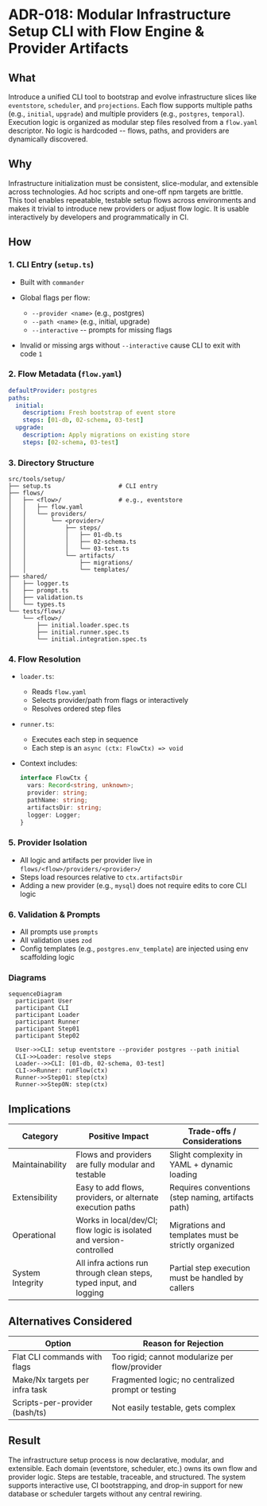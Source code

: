 # ADR-018: Modular Infrastructure Setup CLI with Flow Engine & Provider Artifacts

## What

Introduce a unified CLI tool to bootstrap and evolve infrastructure slices like `eventstore`, `scheduler`, and `projections`. Each flow supports multiple paths (e.g., `initial`, `upgrade`) and multiple providers (e.g., `postgres`, `temporal`). Execution logic is organized as modular step files resolved from a `flow.yaml` descriptor. No logic is hardcoded -- flows, paths, and providers are dynamically discovered.

## Why

Infrastructure initialization must be consistent, slice-modular, and extensible across technologies. Ad hoc scripts and one-off npm targets are brittle. This tool enables repeatable, testable setup flows across environments and makes it trivial to introduce new providers or adjust flow logic. It is usable interactively by developers and programmatically in CI.

## How

### 1. CLI Entry (`setup.ts`)

* Built with `commander`
* Global flags per flow:

    * `--provider <name>` (e.g., postgres)
    * `--path <name>` (e.g., initial, upgrade)
    * `--interactive`  --  prompts for missing flags
* Invalid or missing args without `--interactive` cause CLI to exit with code `1`

### 2. Flow Metadata (`flow.yaml`)

```yaml
defaultProvider: postgres
paths:
  initial:
    description: Fresh bootstrap of event store
    steps: [01-db, 02-schema, 03-test]
  upgrade:
    description: Apply migrations on existing store
    steps: [02-schema, 03-test]
```

### 3. Directory Structure

```
src/tools/setup/
├── setup.ts                   # CLI entry
├── flows/
│   ├── <flow>/                # e.g., eventstore
│   │   ├── flow.yaml
│   │   └── providers/
│   │       └── <provider>/
│   │           ├── steps/
│   │           │   ├── 01-db.ts
│   │           │   ├── 02-schema.ts
│   │           │   └── 03-test.ts
│   │           └── artifacts/
│   │               ├── migrations/
│   │               └── templates/
├── shared/
│   ├── logger.ts
│   ├── prompt.ts
│   ├── validation.ts
│   └── types.ts
└── tests/flows/
    └── <flow>/
        ├── initial.loader.spec.ts
        ├── initial.runner.spec.ts
        └── initial.integration.spec.ts
```

### 4. Flow Resolution

* `loader.ts`:

    * Reads `flow.yaml`
    * Selects provider/path from flags or interactively
    * Resolves ordered step files
* `runner.ts`:

    * Executes each step in sequence
    * Each step is an `async (ctx: FlowCtx) => void`
* Context includes:

  ```ts
  interface FlowCtx {
    vars: Record<string, unknown>;
    provider: string;
    pathName: string;
    artifactsDir: string;
    logger: Logger;
  }
  ```

### 5. Provider Isolation

* All logic and artifacts per provider live in `flows/<flow>/providers/<provider>/`
* Steps load resources relative to `ctx.artifactsDir`
* Adding a new provider (e.g., `mysql`) does not require edits to core CLI logic

### 6. Validation & Prompts

* All prompts use `prompts`
* All validation uses `zod`
* Config templates (e.g., `postgres.env_template`) are injected using env scaffolding logic

### Diagrams

```mermaid
sequenceDiagram
  participant User
  participant CLI
  participant Loader
  participant Runner
  participant Step01
  participant Step02

  User->>CLI: setup eventstore --provider postgres --path initial
  CLI->>Loader: resolve steps
  Loader-->>CLI: [01-db, 02-schema, 03-test]
  CLI->>Runner: runFlow(ctx)
  Runner->>Step01: step(ctx)
  Runner->>Step0N: step(ctx)
```

## Implications

| Category         | Positive Impact                                                      | Trade-offs / Considerations                         |
| ---------------- | -------------------------------------------------------------------- | --------------------------------------------------- |
| Maintainability  | Flows and providers are fully modular and testable                   | Slight complexity in YAML + dynamic loading         |
| Extensibility    | Easy to add flows, providers, or alternate execution paths           | Requires conventions (step naming, artifacts path)  |
| Operational      | Works in local/dev/CI; flow logic is isolated and version-controlled | Migrations and templates must be strictly organized |
| System Integrity | All infra actions run through clean steps, typed input, and logging  | Partial step execution must be handled by callers   |

## Alternatives Considered

| Option                         | Reason for Rejection                               |
| ------------------------------ |----------------------------------------------------|
| Flat CLI commands with flags   | Too rigid; cannot modularize per flow/provider     |
| Make/Nx targets per infra task | Fragmented logic; no centralized prompt or testing |
| Scripts-per-provider (bash/ts) | Not easily testable, gets complex                  |

## Result

The infrastructure setup process is now declarative, modular, and extensible. Each domain (eventstore, scheduler, etc.) owns its own flow and provider logic. Steps are testable, traceable, and structured. The system supports interactive use, CI bootstrapping, and drop-in support for new database or scheduler targets without any central rewiring.
